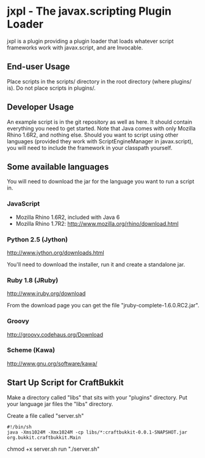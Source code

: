 # jxpl - The javax.scripting Plugin Loader

jxpl is a plugin providing a plugin loader that loads whatever script
frameworks work with javax.script, and are Invocable.

## End-user Usage

Place scripts in the scripts/ directory in the root directory (where
plugins/ is).  Do not place scripts in plugins/.

## Developer Usage

An example script is in the git repository as well as here.  It should
contain everything you need to get started.  Note that Java comes with only
Mozilla Rhino 1.6R2, and nothing else.  Should you want to script using
other languages (provided they work with ScriptEngineManager in
javax.script), you will need to include the framework in your classpath
yourself.

## Some available languages

You will need to download the jar for the language you want to run a script in.

### JavaScript
 * Mozilla Rhino 1.6R2, included with Java 6
 * Mozilla Rhino 1.7R2: http://www.mozilla.org/rhino/download.html

### Python 2.5 (Jython)

http://www.jython.org/downloads.html

You'll need to download the installer, run it and create a standalone jar.

### Ruby 1.8 (JRuby)

http://www.jruby.org/download 

From the download page you can get the file "jruby-complete-1.6.0.RC2.jar".

### Groovy

http://groovy.codehaus.org/Download

### Scheme (Kawa)

http://www.gnu.org/software/kawa/

## Start Up Script for CraftBukkit

Make a directory called "libs" that sits with your "plugins" directory.  Put your language jar files
the "libs" directory.

Create a file called "server.sh"

    #!/bin/sh
    java -Xms1024M -Xmx1024M -cp libs/*:craftbukkit-0.0.1-SNAPSHOT.jar org.bukkit.craftbukkit.Main

chmod +x server.sh
run "./server.sh"